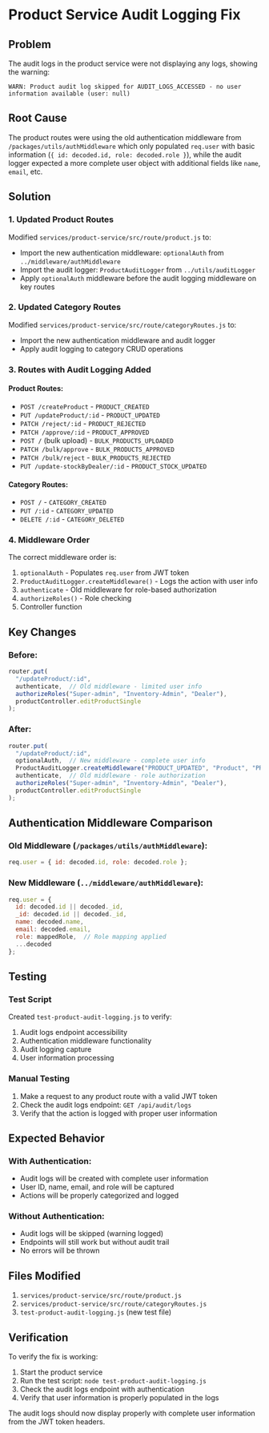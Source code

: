 # Product Service Audit Logging Fix

## Problem
The audit logs in the product service were not displaying any logs, showing the warning:
```
WARN: Product audit log skipped for AUDIT_LOGS_ACCESSED - no user information available (user: null)
```

## Root Cause
The product routes were using the old authentication middleware from `/packages/utils/authMiddleware` which only populated `req.user` with basic information (`{ id: decoded.id, role: decoded.role }`), while the audit logger expected a more complete user object with additional fields like `name`, `email`, etc.

## Solution

### 1. Updated Product Routes
Modified `services/product-service/src/route/product.js` to:
- Import the new authentication middleware: `optionalAuth` from `../middleware/authMiddleware`
- Import the audit logger: `ProductAuditLogger` from `../utils/auditLogger`
- Apply `optionalAuth` middleware before the audit logging middleware on key routes

### 2. Updated Category Routes
Modified `services/product-service/src/route/categoryRoutes.js` to:
- Import the new authentication middleware and audit logger
- Apply audit logging to category CRUD operations

### 3. Routes with Audit Logging Added

#### Product Routes:
- `POST /createProduct` - `PRODUCT_CREATED`
- `PUT /updateProduct/:id` - `PRODUCT_UPDATED`
- `PATCH /reject/:id` - `PRODUCT_REJECTED`
- `PATCH /approve/:id` - `PRODUCT_APPROVED`
- `POST /` (bulk upload) - `BULK_PRODUCTS_UPLOADED`
- `PATCH /bulk/approve` - `BULK_PRODUCTS_APPROVED`
- `PATCH /bulk/reject` - `BULK_PRODUCTS_REJECTED`
- `PUT /update-stockByDealer/:id` - `PRODUCT_STOCK_UPDATED`

#### Category Routes:
- `POST /` - `CATEGORY_CREATED`
- `PUT /:id` - `CATEGORY_UPDATED`
- `DELETE /:id` - `CATEGORY_DELETED`

### 4. Middleware Order
The correct middleware order is:
1. `optionalAuth` - Populates `req.user` from JWT token
2. `ProductAuditLogger.createMiddleware()` - Logs the action with user info
3. `authenticate` - Old middleware for role-based authorization
4. `authorizeRoles()` - Role checking
5. Controller function

## Key Changes

### Before:
```javascript
router.put(
  "/updateProduct/:id",
  authenticate,  // Old middleware - limited user info
  authorizeRoles("Super-admin", "Inventory-Admin", "Dealer"),
  productController.editProductSingle
);
```

### After:
```javascript
router.put(
  "/updateProduct/:id",
  optionalAuth,  // New middleware - complete user info
  ProductAuditLogger.createMiddleware("PRODUCT_UPDATED", "Product", "PRODUCT_MANAGEMENT"),
  authenticate,  // Old middleware - role authorization
  authorizeRoles("Super-admin", "Inventory-Admin", "Dealer"),
  productController.editProductSingle
);
```

## Authentication Middleware Comparison

### Old Middleware (`/packages/utils/authMiddleware`):
```javascript
req.user = { id: decoded.id, role: decoded.role };
```

### New Middleware (`../middleware/authMiddleware`):
```javascript
req.user = {
  id: decoded.id || decoded._id,
  _id: decoded.id || decoded._id,
  name: decoded.name,
  email: decoded.email,
  role: mappedRole,  // Role mapping applied
  ...decoded
};
```

## Testing

### Test Script
Created `test-product-audit-logging.js` to verify:
1. Audit logs endpoint accessibility
2. Authentication middleware functionality
3. Audit logging capture
4. User information processing

### Manual Testing
1. Make a request to any product route with a valid JWT token
2. Check the audit logs endpoint: `GET /api/audit/logs`
3. Verify that the action is logged with proper user information

## Expected Behavior

### With Authentication:
- Audit logs will be created with complete user information
- User ID, name, email, and role will be captured
- Actions will be properly categorized and logged

### Without Authentication:
- Audit logs will be skipped (warning logged)
- Endpoints will still work but without audit trail
- No errors will be thrown

## Files Modified

1. `services/product-service/src/route/product.js`
2. `services/product-service/src/route/categoryRoutes.js`
3. `test-product-audit-logging.js` (new test file)

## Verification

To verify the fix is working:

1. Start the product service
2. Run the test script: `node test-product-audit-logging.js`
3. Check the audit logs endpoint with authentication
4. Verify that user information is properly populated in the logs

The audit logs should now display properly with complete user information from the JWT token headers.
